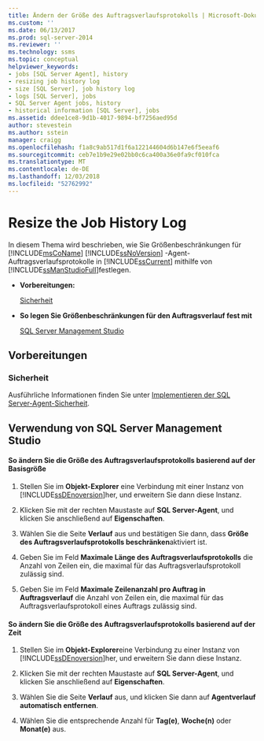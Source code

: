 ```yaml
---
title: Ändern der Größe des Auftragsverlaufsprotokolls | Microsoft-Dokumentation
ms.custom: ''
ms.date: 06/13/2017
ms.prod: sql-server-2014
ms.reviewer: ''
ms.technology: ssms
ms.topic: conceptual
helpviewer_keywords:
- jobs [SQL Server Agent], history
- resizing job history log
- size [SQL Server], job history log
- logs [SQL Server], jobs
- SQL Server Agent jobs, history
- historical information [SQL Server], jobs
ms.assetid: ddee1ce8-9d1b-4017-9894-bf7256aed95d
author: stevestein
ms.author: sstein
manager: craigg
ms.openlocfilehash: f1a8c9ab517d1f6a122144604d6b147e6f5eeaf6
ms.sourcegitcommit: ceb7e1b9e29e02bb0c6ca400a36e0fa9cf010fca
ms.translationtype: MT
ms.contentlocale: de-DE
ms.lasthandoff: 12/03/2018
ms.locfileid: "52762992"
---
```

# <a name="resize-the-job-history-log"></a>Resize the Job History Log
  In diesem Thema wird beschrieben, wie Sie Größenbeschränkungen für [!INCLUDE[msCoName](../../includes/msconame-md.md)] [!INCLUDE[ssNoVersion](../../includes/ssnoversion-md.md)] -Agent-Auftragsverlaufsprotokolle in [!INCLUDE[ssCurrent](../../includes/sscurrent-md.md)] mithilfe von [!INCLUDE[ssManStudioFull](../../includes/ssmanstudiofull-md.md)]festlegen.  
  
-   **Vorbereitungen:**  
  
     [Sicherheit](#Security)  
  
-   **So legen Sie Größenbeschränkungen für den Auftragsverlauf fest mit**  
  
     [SQL Server Management Studio](#SSMS)  
  
##  <a name="BeforeYouBegin"></a> Vorbereitungen  
  
###  <a name="Security"></a> Sicherheit  
 Ausführliche Informationen finden Sie unter [Implementieren der SQL Server-Agent-Sicherheit](implement-sql-server-agent-security.md).  
  
##  <a name="SSMS"></a> Verwendung von SQL Server Management Studio  
  
#### <a name="to-resize-the-job-history-log-based-on-raw-size"></a>So ändern Sie die Größe des Auftragsverlaufsprotokolls basierend auf der Basisgröße  
  
1.  Stellen Sie im **Objekt-Explorer** eine Verbindung mit einer Instanz von [!INCLUDE[ssDEnoversion](../../includes/ssdenoversion-md.md)]her, und erweitern Sie dann diese Instanz.  
  
2.  Klicken Sie mit der rechten Maustaste auf **SQL Server-Agent**, und klicken Sie anschließend auf **Eigenschaften**.  
  
3.  Wählen Sie die Seite **Verlauf** aus und bestätigen Sie dann, dass **Größe des Auftragsverlaufsprotokolls beschränken**aktiviert ist.  
  
4.  Geben Sie im Feld **Maximale Länge des Auftragsverlaufsprotokolls** die Anzahl von Zeilen ein, die maximal für das Auftragsverlaufsprotokoll zulässig sind.  
  
5.  Geben Sie im Feld **Maximale Zeilenanzahl pro Auftrag in Auftragsverlauf** die Anzahl von Zeilen ein, die maximal für das Auftragsverlaufsprotokoll eines Auftrags zulässig sind.  
  
#### <a name="to-resize-the-job-history-log-based-on-time"></a>So ändern Sie die Größe des Auftragsverlaufsprotokolls basierend auf der Zeit  
  
1.  Stellen Sie im **Objekt-Explorer**eine Verbindung zu einer Instanz von [!INCLUDE[ssDEnoversion](../../includes/ssdenoversion-md.md)]her, und erweitern Sie dann diese Instanz.  
  
2.  Klicken Sie mit der rechten Maustaste auf **SQL Server-Agent**, und klicken Sie anschließend auf **Eigenschaften**.  
  
3.  Wählen Sie die Seite **Verlauf** aus, und klicken Sie dann auf **Agentverlauf automatisch entfernen**.  
  
4.  Wählen Sie die entsprechende Anzahl für **Tag(e)**, **Woche(n)** oder **Monat(e)** aus.  
  
  
